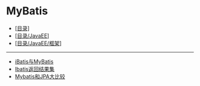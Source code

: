 # MyBatis
- [[目录]](/)
- [[目录/JavaEE]](/JavaEE/)
- [[目录/JavaEE/框架]](/JavaEE/框架/)
---
- [iBatis与MyBatis](/JavaEE/框架/MyBatis/iBatis与MyBatis)
- [Ibatis返回结果集](/JavaEE/框架/MyBatis/Ibatis返回结果集)
- [Mybatis和JPA大比较](/JavaEE/框架/MyBatis/Mybatis和JPA大比较)
